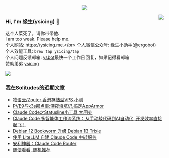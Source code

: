 <p align="center">
    <img align="center" src="https://github-profile-trophy.vercel.app/?username=ysicing&title=Star,Follower,Commit,Issue" style="max-width:100%;">
</p>

<img align="right" src="https://github-readme-stats.vercel.app/api?username=ysicing&show_icons=true&icon_color=805AD5&text_color=718096&bg_color=ffffff&hide_title=true" />


### Hi, I'm 缘生(ysicing) 👋

<!--
**ysicing/ysicing** is a ✨ _special_ ✨ repository because its `README.md` (this file) appears on your GitHub profile.

Here are some ideas to get you started:

- 🔭 I’m currently working on ...
- 🌱 I’m currently learning ...
- 👯 I’m looking to collaborate on ...
- 🤔 I’m looking for help with ...
- 💬 Ask me about ...
- 📫 How to reach me: ...
- 😄 Pronouns: ...
- ⚡ Fun fact: ...
- 🌈 I'm currently working on ... 😎
- 🐳 I’m currently learning go\k8s source code. 😅
- 🤔 I'm thinking about how to make more more money 😁.
- 💬 Ask me about `lao biao`
- 📫 How to reach me: mail [i@ysicing.me](mailto:i@ysicing.me) or blog [ysicing.me](https://ysicing.me) 
- sponsor: [ysicing](https://afdian.net/@ysicing)

-->

这个人菜死了，请你带带他.</br>
I am too weak. Please help me.</br>
个人网站: https://ysicing.me.</br>
个人微信公众号: 缘生小助手(@ergobot)</br>
个人效能工具: `brew tap ysicing/tap`</br>
个人问题反馈邮箱:  [ysbot](mailto:ysbot@12306.work)最快一个工作日回复，如果记得看邮箱</br>
赞助弟弟 [ysicing](https://sponsor.ysicing.net/)

![](https://komarev.com/ghpvc/?username=ysicing&color=green)

<!--events start -->

### 我在[Solitudes](https://ysicing.me)的近期文章

*  [物语云/Zouter 香港存储型VPS 小测](https://blog.ysicing.net/vps/zouter/v1)
*  [PVE9与k3s那点事:深夜填坑记,搞定AppArmor](https://blog.ysicing.net/pve9-apparmor/v1)
*  [Claude Code之Statusline小工具 大用处](https://blog.ysicing.net/claude-code/statusline/v1)
*  [Claude Code 多智能体工作流系统：从手动敲代码到AI自动化, 开发效率直接起飞！](https://blog.ysicing.net/ai/code-pilot/v1)
*  [Debian 12 Bookworm 升级 Debian 13 Trixie](https://blog.ysicing.net/posts/debian-12-upgrade-13/v1)
*  [使用 LiteLLM 自建 Claude Code 中转服务](https://blog.ysicing.net/tools/litellm-gateway/v1)
*  [安利神器：Claude Code Router](https://blog.ysicing.net/tools/claude-code-router/v1)
*  [随便看看, 随机推荐](https://ysicing.me/random/)


<!--events end -->
